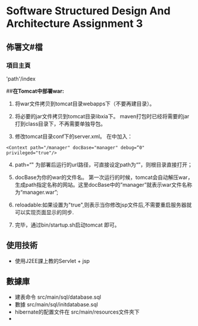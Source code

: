 # Software Structured Design And Architecture Assignment 3

## 佈署文#檔

### 項目主頁

'path'/index

##**在Tomcat中部署war:**
1. 将war文件拷贝到tomcat目录webapps下（不要再建目录）。

2. 将必要的jar文件拷贝到tomcat目录libxia下。 maven打包时已经将需要的jar打到class目录下，不再需要单独导包。

3. 修改tomcat目录conf下的server.xml。
在<Host></Host>中加入：

```
<Context path="/manager" docBase="manager" debug=“0" privileged="true"/>
```

4. path=“" 为部署后运行的url路径，可直接设定path为“”，则根目录直接打开；

5. docBase为你的war的文件名。 第一次运行的时候，tomcat会自动解压war，生成path指定名称的网站。这里docBase中的”manager”就表示war文件名称为“manager.war”;

6. reloadable:如果设置为"true",则表示当你修改jsp文件后,不需要重启服务器就可以实现页面显示的同步.

7. 完毕，通过bin/startup.sh启动tomcat 即可。



## 使用技術
- 使用J2EE課上教的Servlet + jsp

## 數據庫
- 建表命令 src/main/sql/database.sql
- 數據 src/main/sql/initdatabase.sql
- hibernate的配置文件在 src/main/resources文件夾下
- 
